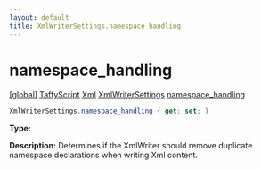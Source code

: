 ```yaml
---
layout: default
title: XmlWriterSettings.namespace_handling
---
```


# namespace_handling

[\[global\]]({{site.baseurl}}/docs/).[TaffyScript]({{site.baseurl}}/docs/TaffyScript/).[Xml]({{site.baseurl}}/docs/TaffyScript/Xml/).[XmlWriterSettings]({{site.baseurl}}/docs/TaffyScript/Xml/XmlWriterSettings/).[namespace_handling]({{site.baseurl}}/docs/TaffyScript/Xml/XmlWriterSettings/namespace_handling/)

```cs
XmlWriterSettings.namespace_handling { get; set; }
```

**Type:** 

**Description:** Determines if the XmlWriter should remove duplicate namespace declarations when writing Xml content.
